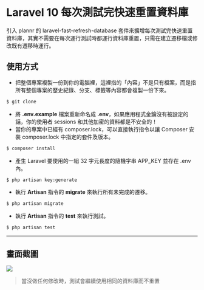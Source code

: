# Laravel 10 每次測試完快速重置資料庫

引入 plannr 的 laravel-fast-refresh-database 套件來擴增每次測試完快速重置資料庫，其實不需要在每次運行測試時都運行資料庫重置，只需在建立遷移檔或修改既有遷移時運行。

## 使用方式
- 把整個專案複製一份到你的電腦裡，這裡指的「內容」不是只有檔案，而是指所有整個專案的歷史紀錄、分支、標籤等內容都會複製一份下來。
```sh
$ git clone
```
- 將 __.env.example__ 檔案重新命名成 __.env__，如果應用程式金鑰沒有被設定的話，你的使用者 sessions 和其他加密的資料都是不安全的！
- 當你的專案中已經有 composer.lock，可以直接執行指令以讓 Composer 安裝 composer.lock 中指定的套件及版本。
```sh
$ composer install
```
- 產生 Laravel 要使用的一組 32 字元長度的隨機字串 APP_KEY 並存在 .env 內。
```sh
$ php artisan key:generate
```
- 執行 __Artisan__ 指令的 __migrate__ 來執行所有未完成的遷移。
```sh
$ php artisan migrate
```
- 執行 __Artisan__ 指令的 __test__ 來執行測試。
```sh
$ php artisan test
```

----

## 畫面截圖
![](https://i.imgur.com/GwViKwP.png)
> 當沒做任何修改時，測試會繼續使用相同的資料庫而不重置